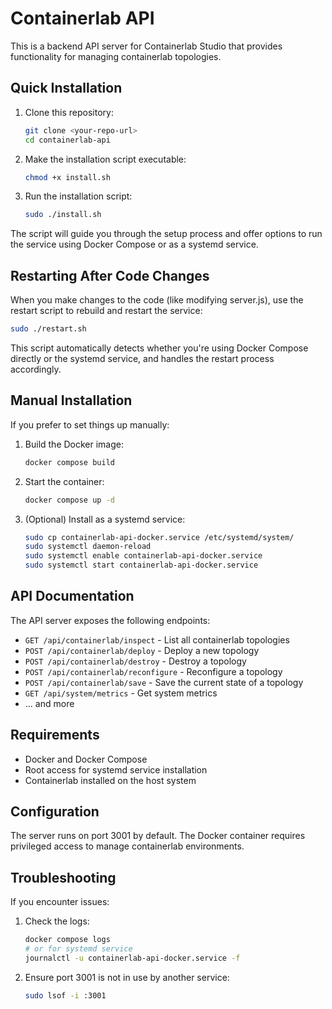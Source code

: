 # Containerlab API

This is a backend API server for Containerlab Studio that provides functionality for managing containerlab topologies.

## Quick Installation

1. Clone this repository:
   ```bash
   git clone <your-repo-url>
   cd containerlab-api
   ```

2. Make the installation script executable:
   ```bash
   chmod +x install.sh
   ```

3. Run the installation script:
   ```bash
   sudo ./install.sh
   ```

The script will guide you through the setup process and offer options to run the service using Docker Compose or as a systemd service.

## Restarting After Code Changes

When you make changes to the code (like modifying server.js), use the restart script to rebuild and restart the service:

```bash
sudo ./restart.sh
```

This script automatically detects whether you're using Docker Compose directly or the systemd service, and handles the restart process accordingly.

## Manual Installation

If you prefer to set things up manually:

1. Build the Docker image:
   ```bash
   docker compose build
   ```

2. Start the container:
   ```bash
   docker compose up -d
   ```

3. (Optional) Install as a systemd service:
   ```bash
   sudo cp containerlab-api-docker.service /etc/systemd/system/
   sudo systemctl daemon-reload
   sudo systemctl enable containerlab-api-docker.service
   sudo systemctl start containerlab-api-docker.service
   ```

## API Documentation

The API server exposes the following endpoints:

- `GET /api/containerlab/inspect` - List all containerlab topologies
- `POST /api/containerlab/deploy` - Deploy a new topology
- `POST /api/containerlab/destroy` - Destroy a topology
- `POST /api/containerlab/reconfigure` - Reconfigure a topology
- `POST /api/containerlab/save` - Save the current state of a topology
- `GET /api/system/metrics` - Get system metrics
- ... and more

## Requirements

- Docker and Docker Compose
- Root access for systemd service installation
- Containerlab installed on the host system

## Configuration

The server runs on port 3001 by default. The Docker container requires privileged access to manage containerlab environments.

## Troubleshooting

If you encounter issues:

1. Check the logs:
   ```bash
   docker compose logs
   # or for systemd service
   journalctl -u containerlab-api-docker.service -f
   ```

2. Ensure port 3001 is not in use by another service:
   ```bash
   sudo lsof -i :3001
   ``` 